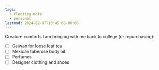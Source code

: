 ```yaml
---
tags:
  - fleeting-note
  - personal
lastmod: 2024-02-07T10:45:00-08:00
---
```

Creature comforts I am bringing with me back to college (or repurchasing):
 - [ ] Gaiwan for loose leaf tea
 - [ ] Mexican tuberose body oil
 - [ ] Perfumes
 - [ ] Designer clothing and shoes